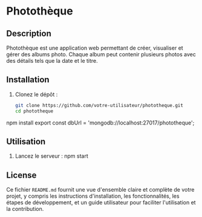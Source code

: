 # Photothèque

## Description

Photothèque est une application web permettant de créer, visualiser et gérer des albums photo. Chaque album peut contenir plusieurs photos avec des détails tels que la date et le titre.

## Installation

1. Clonez le dépôt :

   ```bash
   git clone https://github.com/votre-utilisateur/phototheque.git
   cd phototheque


npm install
export const dbUrl = 'mongodb://localhost:27017/phototheque';

## Utilisation
1. Lancez le serveur :
npm start

## License

Ce fichier `README.md` fournit une vue d'ensemble claire et complète de votre projet, y compris les instructions d'installation, les fonctionnalités, les étapes de développement, et un guide utilisateur pour faciliter l'utilisation et la contribution.

